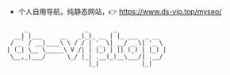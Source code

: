 * 个人自用导航，纯静态网站，👉 https://www.ds-vip.top/myseo/

```
     _                _       _              
  __| |___     __   _(_)_ __ | |_ ___  _ __  
 / _` / __|____\ \ / / | '_ \| __/ _ \| '_ \ 
| (_| \__ \_____\ V /| | |_) | || (_) | |_) |
 \__,_|___/      \_/ |_| .__(_)__\___/| .__/ 
                       |_|            |_| 
```
